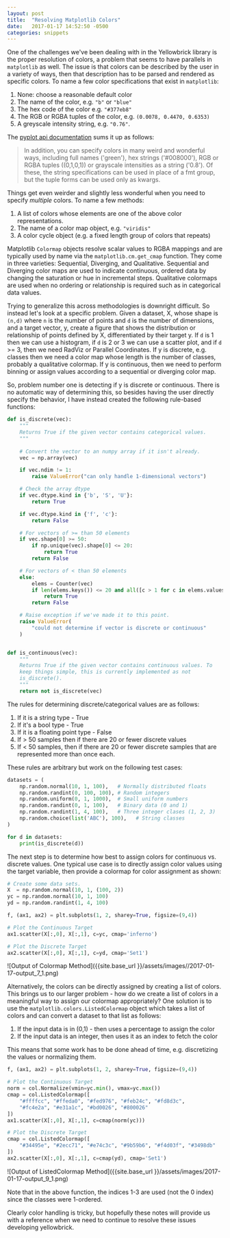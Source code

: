 ```yaml
---
layout: post
title:  "Resolving Matplotlib Colors"
date:   2017-01-17 14:52:50 -0500
categories: snippets
---
```


One of the challenges we've been dealing with in the Yellowbrick library is the proper resolution of colors, a problem that seems to have parallels in `matplotlib` as well. The issue is that colors can be described by the user in a variety of ways, then that description has to be parsed and rendered as specific colors. To name a few color specifications that exist in `matplotlib`:

1. None: choose a reasonable default color 
2. The name of the color, e.g. `"b"` or `"blue"` 
3. The hex code of the color e.g. `"#377eb8"`
4. The RGB or RGBA tuples of the color, e.g. `(0.0078, 0.4470, 0.6353)`
5. A greyscale intensity string, e.g. `"0.76"`. 

The [pyplot api documentation](http://matplotlib.org/api/pyplot_api.html) sums it up as follows: 

> In addition, you can specify colors in many weird and wonderful ways, including full names ('green'), hex strings ('#008000'), RGB or RGBA tuples ((0,1,0,1)) or grayscale intensities as a string ('0.8'). Of these, the string specifications can be used in place of a fmt group, but the tuple forms can be used only as kwargs.

Things get even weirder and slightly less wonderful when you need to specify _multiple_ colors. To name a few methods:

1. A list of colors whose elements are one of the above color representations. 
2. The name of a color map object, e.g. `"viridis"`
3. A color cycle object (e.g. a fixed length group of colors that repeats) 

Matplotlib `Colormap` objects resolve scalar values to RGBA mappings and are typically used by name via the `matplotlib.cm.get_cmap` function. They come in three varieties: Sequential, Diverging, and Qualitative. Sequential and Diverging color maps are used to indicate continuous, ordered data by changing the saturation or hue in incremental steps. Qualitative colormaps are used when no ordering or relationship is required such as in categorical data values. 

Trying to generalize this across methodologies is downright difficult. So instead let's look at a specific problem. Given a dataset, X, whose shape is `(n,d)` where `n` is the number of points and `d` is the number of dimensions, and a target vector, y, create a figure that shows the distribution or relationship of points defined by X, differentiated by their target y. If `d` is 1 then we can use a histogram, if `d` is 2 or 3 we can use a scatter plot, and if `d` >= 3, then we need RadViz or Parallel Coordinates. If y is discrete, e.g. classes then we need a color map whose length is the number of classes, probably a qualitative colormap. If y is continuous, then we need to perform binning or assign values according to a sequential or diverging color map. 

So, problem number one is detecting if y is discrete or continuous. There is no automatic way of determining this, so besides having the user directly specify the behavior, I have instead created the following rule-based functions:


```python
def is_discrete(vec):
    """
    Returns True if the given vector contains categorical values.
    """
    
    # Convert the vector to an numpy array if it isn't already.
    vec = np.array(vec)

    if vec.ndim != 1:
        raise ValueError("can only handle 1-dimensional vectors")

    # Check the array dtype
    if vec.dtype.kind in {'b', 'S', 'U'}:
        return True

    if vec.dtype.kind in {'f', 'c'}:
        return False

    # For vectors of >= than 50 elements
    if vec.shape[0] >= 50:
        if np.unique(vec).shape[0] <= 20:
            return True
        return False

    # For vectors of < than 50 elements
    else:
        elems = Counter(vec)
        if len(elems.keys()) <= 20 and all([c > 1 for c in elems.values()]):
            return True
        return False

    # Raise exception if we've made it to this point.
    raise ValueError(
        "could not determine if vector is discrete or continuous"
    )


def is_continuous(vec):
    """
    Returns True if the given vector contains continuous values. To 
    keep things simple, this is currently implemented as not 
    is_discrete().
    """
    return not is_discrete(vec)
```

The rules for determining discrete/categorical values are as follows:

1. If it is a string type - True
2. If it's a bool type - True
3. If it is a floating point type - False
4. If > 50 samples then if there are 20 or fewer discrete values
5. If < 50 samples, then if there are 20 or fewer discrete samples that
   are represented more than once each.
   
These rules are arbitrary but work on the following test cases:


```python
datasets = (
    np.random.normal(10, 1, 100),   # Normally distributed floats
    np.random.randint(0, 100, 100), # Random integers
    np.random.uniform(0, 1, 1000),  # Small uniform numbers 
    np.random.randint(0, 1, 100),   # Binary data (0 and 1)
    np.random.randint(1, 4, 100),   # Three integer clases (1, 2, 3)
    np.random.choice(list('ABC'), 100),   # String classes
)

for d in datasets:
    print(is_discrete(d))
```

The next step is to determine how best to assign colors for continuous vs. discrete values. One typical use case is to directly assign color values using the target variable, then provide a colormap for color assignment as shown: 


```python
# Create some data sets. 
X  = np.random.normal(10, 1, (100, 2))
yc = np.random.normal(10, 1, 100)
yd = np.random.randint(1, 4, 100)
```


```python
f, (ax1, ax2) = plt.subplots(1, 2, sharey=True, figsize=(9,4))

# Plot the Continuous Target
ax1.scatter(X[:,0], X[:,1], c=yc, cmap='inferno')

# Plot the Discrete Target
ax2.scatter(X[:,0], X[:,1], c=yd, cmap='Set1')
```

![Output of Colormap Method]({{site.base_url }}/assets/images//2017-01-17-output_7_1.png)


Alternatively, the colors can be directly assigned by creating a list of colors. This brings us to our larger problem - how do we create a list of colors in a meaningful way to assign our colormap appropriately? One solution is to use the `matplotlib.colors.ListedColormap` object which takes a list of colors and can convert a dataset to that list as follows:

1. If the input data is in (0,1) - then uses a percentage to assign the color 
2. If the input data is an integer, then uses it as an index to fetch the color

This means that some work has to be done ahead of time, e.g. discretizing the values or normalizing them. 


```python
f, (ax1, ax2) = plt.subplots(1, 2, sharey=True, figsize=(9,4))

# Plot the Continuous Target
norm = col.Normalize(vmin=yc.min(), vmax=yc.max())
cmap = col.ListedColormap([
    "#ffffcc", "#ffeda0", "#fed976", "#feb24c", "#fd8d3c", 
    "#fc4e2a", "#e31a1c", "#bd0026", "#800026"
])
ax1.scatter(X[:,0], X[:,1], c=cmap(norm(yc)))

# Plot the Discrete Target
cmap = col.ListedColormap([
    "#34495e", "#2ecc71", "#e74c3c", "#9b59b6", "#f4d03f", "#3498db"
])
ax2.scatter(X[:,0], X[:,1], c=cmap(yd), cmap='Set1')
```

![Output of ListedColormap Method]({{site.base_url }}/assets/images/2017-01-17-output_9_1.png)


Note that in the above function, the indices 1-3 are used (not the 0 index) since the classes were 1-ordered. 

Clearly color handling is tricky, but hopefully these notes will provide us with a reference when we need to continue to resolve these issues developing yellowbrick. 
